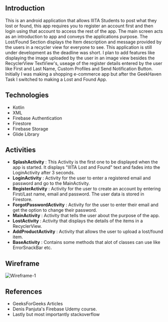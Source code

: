 
## Introduction

This is an android application that allows IIITA Students to post what they lost or found, this app requires you to register an account first and then login using that account to access the rest of the app. The main screen acts as an introduction to app and conveys the applications purpose. The Lost/Found Section displays the Item description and message provided by the users in a recycler view for everyone to see. This application is still under development as the deadline was short. I plan to add features like displaying the image uploaded by the user in an image view besides the RecyclerView TextView's, useage of the register details entered by the user like First and Last Name, Custom Profiles and Send Notification Button. Initially I was making a shopping e-commerce app but after the GeekHaven Task I switched to making a Lost and Found App.
## Technologies

* Kotlin
* XML
* Firebase Authentication
* Firestore
* Firebase Storage
* Glide Library

## Activities

* **SplashActivity** : This Activity is the first one to be displayed when the app is started. It displays "IIITA Lost and Found" text  and fades into the LoginActivity after 3 seconds.
* **LoginActivity** : Activity for the user to enter a registered email and password and go to the MainActivity.
* **RegisterActivity** : Activity for the user to create an account by entering First/Last name, email and password. The user data is stored in Firestore.
* **ForgotPasswordActivity** : Activity for the user to enter their email and get the option to change their password.
* **MainActivity** : Activity that tells the user about the purpose of the app.
* **LostActivity** : Activity that displays the details of the items in a RecyclerView.
* **AddProductActivity** : Activity that allows the user to upload a lost/found item.
* **BaseActivity** : Contains some methods that alot of classes can use like ErrorSnackBar etc.

## Wireframe
![Wireframe-1](https://user-images.githubusercontent.com/97402494/189099046-d52138c7-4d88-40b3-86da-519f5481c04a.jpg)

## References
* GeeksForGeeks Articles
* Denis Panjuta's Firebase Udemy course.
* Lastly but most importantly stackoverflow
